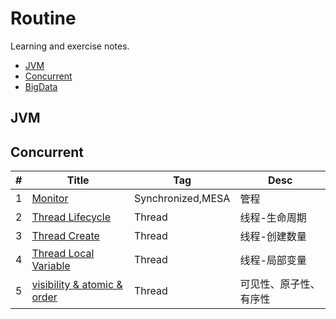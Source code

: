 # Routine
Learning and exercise notes.

- [JVM](#JVM)
- [Concurrent](#Concurrent)
- [BigData](#BigData)

## JVM

## Concurrent

| #   | Title                            | Tag               | Desc                   |
| --- | -------------------------------- | ----------------- | ---------------------- |
| 1   | [Monitor][1]                     | Synchronized,MESA | 管程                    |
| 2   | [Thread Lifecycle][2]            | Thread            | 线程-生命周期            |
| 3   | [Thread Create][3]               | Thread            | 线程-创建数量            |
| 4   | [Thread Local Variable][4]       | Thread            | 线程-局部变量            |
| 5   | [visibility & atomic & order][5] | Thread            | 可见性、原子性、有序性     |


[1]: https://github.com/mantoudev/routine/tree/master/concurrent/monitor
[2]: https://github.com/mantoudev/routine/tree/master/concurrent/thread-lifecycle
[3]: https://github.com/mantoudev/routine/tree/master/concurrent/thread-create
[4]: https://github.com/mantoudev/routine/tree/master/concurrent/thread-localVariable
[5]: https://github.com/mantoudev/routine/tree/master/concurrent/thread-localVariable
